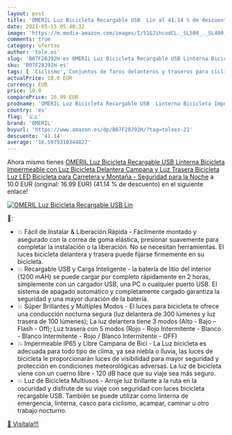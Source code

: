 ```yaml
---
layout: post
title: 'OMERIL Luz Bicicleta Recargable USB  Lin al 41.14 % de descuento'
date: 2021-05-15 05:40:32
image: 'https://m.media-amazon.com/images/I/51GJihcodCL._SL500_._SL400_.jpg'
comments: true
category: ofertas
author: 'tole.es'
slug: 'B07F28J92H-es OMERIL Luz Bicicleta Recargable USB Linterna Bicicleta...'
sku: 'B07F28J92H-es'
tags: [ 'Ciclismo','Conjuntos de faros delanteros y traseros para ciclismo','Deportes y aire libre','Luces y reflectores de ciclismo','Ropa y equipo para deportes','bicicleta','omeril', ]
actualPrice: 10.0 EUR
currency: EUR
price: 10.0
comparePrice: 16.99 EUR
prodname: 'OMERIL Luz Bicicleta Recargable USB  Linterna Bicicleta Impermeable con Luz Bicicleta Delantera  Campana y Luz Trasera Bicicleta  Luz LED Bicicleta para Carretera y Montaña - Seguridad para la Noche'
country: 'es'
flag: '🇪🇸'
brand: 'OMERIL'
buyurl: 'https://www.amazon.es/dp/B07F28J92H/?tag=tolees-21'
descuento: '41.14'
average: '16.5979310344827'
---
```


Ahora mismo tienes [OMERIL Luz Bicicleta Recargable USB  Linterna Bicicleta Impermeable con Luz Bicicleta Delantera  Campana y Luz Trasera Bicicleta  Luz LED Bicicleta para Carretera y Montaña - Seguridad para la Noche](https://www.amazon.es/dp/B07F28J92H/?tag=tolees-21) a 10.0 EUR (original: 16.99 EUR) (41.14 %  de descuento) en el siguiente enlace!

[![OMERIL Luz Bicicleta Recargable USB  Lin](https://m.media-amazon.com/images/I/51GJihcodCL._SL500_._SL400_.jpg)](https://www.amazon.es/dp/B07F28J92H/?tag=tolees-21)

🔎:

- 💥 Fácil de Instalar & Liberación Rápida - Fácilmente montado y asegurado con la correa de goma elástica, presionar suavemente para completar la instalación o la liberación. No se necesitan herramientas. El luces bicicleta delantera y trasera puede fijarse firmemente en su bicicleta.
- 💥 Recargable USB y Carga Inteligente - la batería de litio del interior (1200 mAH) se puede cargar por completo rápidamente en 2 horas, simplemente con un cargador USB, una PC o cualquier puerto USB. El sistema de apagado automático y completamente cargado garantiza la seguridad y una mayor duración de la batería.
- 💥 Súper Brillantes y Múltiples Modos - El luces para bicicleta te ofrece una conducción nocturna segura (luz delantera de 300 lúmenes y luz trasera de 100 lúmenes); La luz delantera tiene 3 modos (Alto - Bajo – Flash - Off); Luz trasera con 5 modos (Rojo - Rojo Intermitente - Blanco - Blanco Intermitente - Rojo / Blanco Intermitente - OFF)
- 💥 Impermeable IP65 y Libre Campana de Bici - La Luz bicicleta es adecuada para todo tipo de clima, ya sea niebla o lluvia, las luces de bicicleta le proporcionarán luces de visibilidad para mayor seguridad y protección en condiciones meteorológicas adversas. La luz de bicicleta viene con un cuerno libre - 120 dB hace que su viaje sea más seguro.
- 💥 Luz de Bicicleta Multiusos - Arroje luz brillante a la ruta en la oscuridad y disfrute de su viaje con seguridad con luces bicicleta recargable USB. También se puede utilizar como linterna de emergencia, linterna, casco para ciclismo, acampar, caminar u otro trabajo nocturno.

[🛒 Visítala!!!](https://www.amazon.es/dp/B07F28J92H/?tag=tolees-21)
